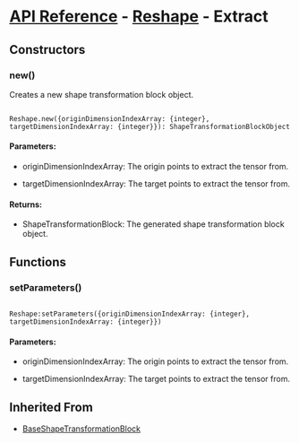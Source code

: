 # [API Reference](../../API.md) - [Reshape](../ShapeTransformationBlocks.md) - Extract

## Constructors

### new()

Creates a new shape transformation block object.

```

Reshape.new({originDimensionIndexArray: {integer}, targetDimensionIndexArray: {integer}}): ShapeTransformationBlockObject

```

#### Parameters:

* originDimensionIndexArray: The origin points to extract the tensor from.

* targetDimensionIndexArray: The target points to extract the tensor from.

#### Returns:

* ShapeTransformationBlock: The generated shape transformation block object.

## Functions

### setParameters()

```

Reshape:setParameters({originDimensionIndexArray: {integer}, targetDimensionIndexArray: {integer}})

```

#### Parameters:

* originDimensionIndexArray: The origin points to extract the tensor from.

* targetDimensionIndexArray: The target points to extract the tensor from.

## Inherited From

* [BaseShapeTransformationBlock](BaseShapeTransformationBlock.md)

